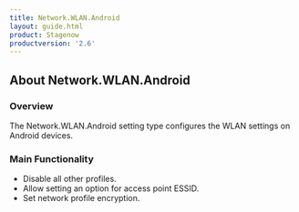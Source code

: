 ```yaml
---
title: Network.WLAN.Android
layout: guide.html
product: Stagenow
productversion: '2.6'
---
```


## About Network.WLAN.Android

### Overview
The Network.WLAN.Android setting type configures the WLAN settings on Android devices.

### Main Functionality

* Disable all other profiles. 
* Allow setting an option for access point ESSID.
* Set network profile encryption.














